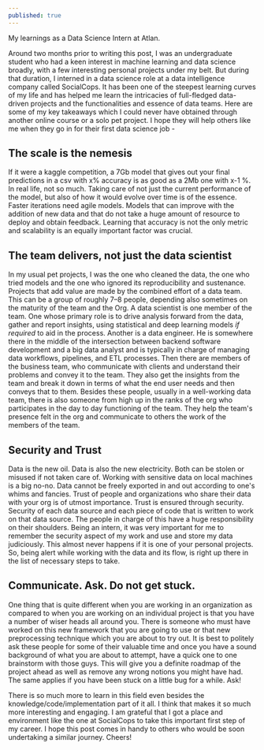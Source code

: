 ```yaml
---
published: true
---
```

My learnings as a Data Science Intern at Atlan.

Around two months prior to writing this post, I was an undergraduate student who had a keen interest in machine learning and data science broadly, with a few interesting personal projects under my belt. But during that duration, I interned in a data science role at a data intelligence company called SocialCops. It has been one of the steepest learning curves of my life and has helped me learn the intricacies of full-fledged data-driven projects and the functionalities and essence of data teams. Here are some of my key takeaways which I could never have obtained through another online course or a solo pet project. I hope they will help others like me when they go in for their first data science job -

## The scale is the nemesis

If it were a kaggle competition, a 7Gb model that gives out your final predictions in a csv with x% accuracy is as good as a 2Mb one with x-1 %. In real life, not so much. Taking care of not just the current performance of the model, but also of how it would evolve over time is of the essence. Faster iterations need agile models. Models that can improve with the addition of new data and that do not take a huge amount of resource to deploy and obtain feedback. Learning that accuracy is not the only metric and scalability is an equally important factor was crucial.

## The team delivers, not just the data scientist
In my usual pet projects, I was the one who cleaned the data, the one who tried models and the one who ignored its reproducibility and sustenance. Projects that add value are made by the combined effort of a data team. This can be a group of roughly 7–8 people, depending also sometimes on the maturity of the team and the Org.
A data scientist is one member of the team. One whose primary role is to drive analysis forward from the data, gather and report insights, using statistical and deep learning models *if required* to aid in the process. Another is a data engineer. He is somewhere there in the middle of the intersection between backend software development and a big data analyst and is typically in charge of managing data workflows, pipelines, and ETL processes. Then there are members of the business team, who communicate with clients and understand their problems and convey it to the team. They also get the insights from the team and break it down in terms of what the end user needs and then conveys that to them. Besides these people, usually in a well-working data team, there is also someone from high up in the ranks of the org who participates in the day to day functioning of the team. They help the team's presence felt in the org and communicate to others the work of the members of the team.

## Security and Trust
Data is the new oil. Data is also the new electricity. Both can be stolen or misused if not taken care of. Working with sensitive data on local machines is a big no-no. Data cannot be freely exported in and out according to one's whims and fancies. Trust of people and organizations who share their data with your org is of utmost importance. Trust is ensured through security. Security of each data source and each piece of code that is written to work on that data source. The people in charge of this have a huge responsibility on their shoulders. Being an intern, it was very important for me to remember the security aspect of my work and use and store my data judiciously. This almost never happens if it is one of your personal projects. So, being alert while working with the data and its flow, is right up there in the list of necessary steps to take.

## Communicate. Ask. Do not get stuck.
One thing that is quite different when you are working in an organization as compared to when you are working on an individual project is that you have a number of wiser heads all around you. There is someone who must have worked on this new framework that you are going to use or that new preprocessing technique which you are about to try out. It is best to politely ask these people for some of their valuable time and once you have a sound background of what you are about to attempt, have a quick one to one brainstorm with those guys. This will give you a definite roadmap of the project ahead as well as remove any wrong notions you might have had. The same applies if you have been stuck on a little bug for a while. Ask!


There is so much more to learn in this field even besides the knowledge/code/implementation part of it all. I think that makes it so much more interesting and engaging. I am grateful that I got a place and environment like the one at SocialCops to take this important first step of my career. I hope this post comes in handy to others who would be soon undertaking a similar journey. Cheers!
